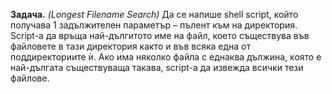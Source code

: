 **Задача.** *(Longest Filename Search)* Да се напише shell script, който получава 1 задължителен параметър – пълент към на директория. Script-a да връща най-дългитото име на файл, което съществува във 
файловете в тази директория както и във всяка една от поддиректориите ѝ. Ако има няколко файла с еднаква дължина, която е най-дългата съществуваща такава, script-а 
да извежда всички тези файлове.
